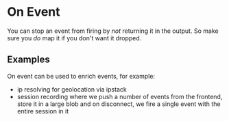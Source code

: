 # On Event

You can stop an event from firing by _not_ returning it in the output. So make sure you _do_ map it if you don't want it dropped.

## Examples

On event can be used to enrich events, for example:

- ip resolving for geolocation via ipstack
- session recording where we push a number of events from the frontend, store it in a large blob and on disconnect, we fire a single event with the entire session in it